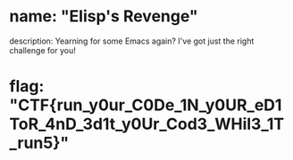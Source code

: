 # name: "Elisp's Revenge"

description: Yearning for some Emacs again? I've got just the right challenge for you!

# flag: "CTF{run_y0ur_C0De_1N_y0UR_eD1ToR_4nD_3d1t_y0Ur_Cod3_WHil3_1T_run5}"
